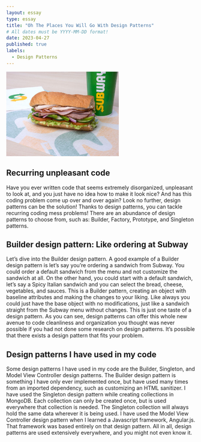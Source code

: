 ```yaml
---
layout: essay
type: essay
title: "Oh The Places You Will Go With Design Patterns"
# All dates must be YYYY-MM-DD format!
date: 2023-04-27
published: true
labels:
  - Design Patterns
---
```


<img width="300px" class="float-start pe-4" src="../img/subway.jpg">

## Recurring unpleasant code

Have you ever written code that seems extremely disorganized, unpleasant to look at, and you just have no idea how to make it look nice? And has this coding problem come up over and over again? Look no further, design patterns can be the solution! Thanks to design patterns, you can tackle recurring coding mess problems! There are an abundance of design patterns to choose from, such as: Builder, Factory, Prototype, and Singleton patterns. 

## Builder design pattern: Like ordering at Subway

Let’s dive into the Builder design pattern. A good example of a Builder design pattern is let’s say you’re ordering a sandwich from Subway. You could order a default sandwich from the menu and not customize the sandwich at all. On the other hand, you could start with a default sandwich, let’s say a Spicy Italian sandwich and you can select the bread, cheese, vegetables, and sauces. This is a Builder pattern, creating an object with baseline attributes and making the changes to your liking. Like always you could just have the base object with no modifications, just like a sandwich straight from the Subway menu without changes. This is just one taste of a design pattern. As you can see, design patterns can offer this whole new avenue to code cleanliness and organization you thought was never possible if you had not done some research on design patterns. It’s possible that there exists a design pattern that fits your problem.

## Design patterns I have used in my code

Some design patterns I have used in my code are the Builder, Singleton, and Model View Controller design patterns. The Builder design pattern is something I have only ever implemented once, but have used many times from an imported dependency, such as customizing an HTML sanitizer. I have used the Singleton design pattern while creating collections in MongoDB. Each collection can only be created once, but is used everywhere that collection is needed. The Singleton collection will always hold the same data wherever it is being used. I have used the Model View Controller design pattern when I learned a Javascript framework, Angular.js. That framework was based entirely on that design pattern. All in all, design patterns are used extensively everywhere, and you might not even know it.

